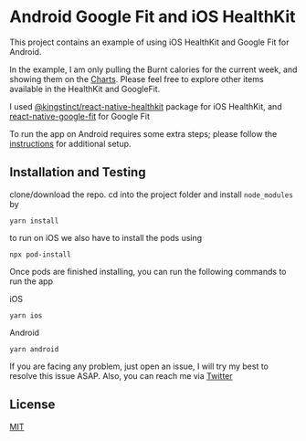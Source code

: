 # Android Google Fit and iOS HealthKit

This project contains an example of using iOS HealthKit and Google Fit for Android.

In the example, I am only pulling the Burnt calories for the current week, and showing them on the [Charts](https://www.npmjs.com/package/react-native-gifted-charts). Please feel free to explore other items available in the HealthKit and GoogleFit.

I used [@kingstinct/react-native-healthkit](https://www.npmjs.com/package/@kingstinct/react-native-healthkit) package for iOS HealthKit,
and [react-native-google-fit](https://www.npmjs.com/package/react-native-google-fit) for Google Fit



To run the app on Android requires some extra steps; please follow the [instructions](https://github.com/StasDoskalenko/react-native-google-fit/blob/HEAD/docs/INSTALLATION.md#demo-walkthrough-development-setup) for additional setup.





## Installation and Testing

clone/download the repo.
cd into the project folder and install `node_modules` by 
```
yarn install
```

to run on iOS we also have to install the pods using 
```
npx pod-install
``` 

Once pods are finished installing, you can run the following commands to run the app

iOS
```
yarn ios
```
Android
```
yarn android
```


If you are facing any problem, just open an issue, I will try my best to resolve this issue ASAP. Also, you can reach me via [Twitter](https://twitter.com/imhusnain1)


## License
[MIT](https://github.com/husnaintahir/ios-healthkit-googlefit-example/blob/main/LICENSE)